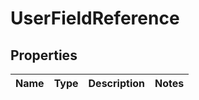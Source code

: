
# UserFieldReference

## Properties
Name | Type | Description | Notes
------------ | ------------- | ------------- | -------------



